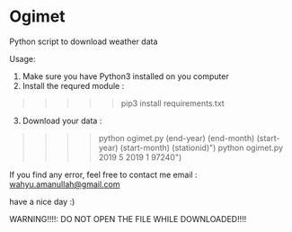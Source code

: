 # Ogimet
Python script to download weather data

Usage:
1. Make sure you have Python3 installed on you computer
2. Install the requred module :
>>>>> pip3 install requirements.txt

3. Download your data :
>>>> python ogimet.py (end-year) (end-month) (start-year) (start-month) (stationid)")
>>>> python ogimet.py 2019 5 2019 1 97240")


If you find any error, feel free to contact me
email : wahyu.amanullah@gmail.com

have a nice day :)




WARNING!!!!: DO NOT OPEN THE FILE WHILE DOWNLOADED!!!!
